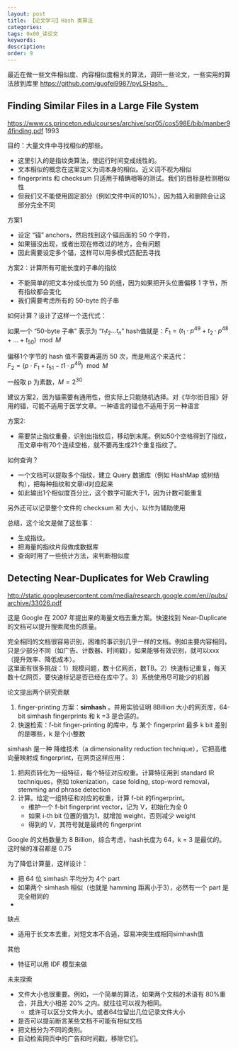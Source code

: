 ```yaml
---
layout: post
title: 【论文学习】Hash 类算法
categories:
tags: 0x00_读论文
keywords:
description:
order: 9
---
```


最近在做一些文件相似度、内容相似度相关的算法，调研一些论文，一些实用的算法放到库里 https://github.com/guofei9987/pyLSHash。


## Finding Similar Files in a Large File System

https://www.cs.princeton.edu/courses/archive/spr05/cos598E/bib/manber94finding.pdf
1993

目的：大量文件中寻找相似的那些。
- 这里引入的是指纹类算法，使运行时间变成线性的。
- 文本相似的概念在这里定义为词本身的相似。近义词不视为相似
- fingerprints 和 checksum 只适用于精确相等的测试。我们的目标是检测相似性
- 但我们又不能使用固定部分（例如文件中间的10%），因为插入和删除会让这部分完全不同


方案1
- 设定 “锚” anchors，然后找到这个锚后面的 50 个字符，
- 如果锚没出现，或者出现在修改过的地方，会有问题
- 因此需要设定多个锚，这样可以用多模式匹配去寻找

方案2：计算所有可能长度的子串的指纹
- 不能简单的把文本分成长度为 50 的组，因为如果把开头位置偏移 1 字节，所有指纹都会变化
- 我们需要考虑所有的 50-byte 的子串


如何计算？设计了这样一个迭代式：

如果一个 “50-byte 子串” 表示为 “$t_1t_2...t_n$”
hash值就是：$F_1=(t_1\cdot p^{49} +t_2\cdot p^{48}+...+t_{50}) \mod M$  

偏移1个字节的 hash 值不需要再遍历 50 次，而是用这个来迭代：  
$F_2=(p\cdot F_1 + t_{51} - t1\cdot p^{49}) \mod M$  


一般取 p 为素数，$M = 2^{30}$



建议方案2，因为锚需要有通用性，但实际上只能随机选择。对《华尔街日报》好用的锚，可能不适用于医学文章。一种语言的锚也不适用于另一种语言

方案2:
- 需要禁止指纹重叠，识别出指纹后，移动到末尾。例如50个空格得到了指纹，而文章中有70个连续空格，就不要再生成21个重复指纹了。

如何查询？
- 一个文档可以提取多个指纹，建立 Query 数据库（例如 HashMap 或树结构），把每种指纹和文章id对应起来
- 如此输出1个相似度百分比，这个数字可能大于1，因为计数可能重复

另外还可以记录整个文件的 checksum 和 大小，以作为辅助使用


总结，这个论文是做了这些事：
- 生成指纹。
- 把海量的指纹片段做成数据库
- 查询时用了一些统计方法，来判断相似度

## Detecting Near-Duplicates for Web Crawling

http://static.googleusercontent.com/media/research.google.com/en//pubs/archive/33026.pdf

这是 Google 在 2007 年提出来的海量文档去重方案。快速找到 Near-Duplicate 的文档可以提升搜索爬虫的质量。  


完全相同的文档很容易识别，困难的事识别几乎一样的文档。例如主要内容相同，只是少部分不同（如广告、计数器、时间戳），如果能够有效识别，就可以xxx（提升效率、降低成本）。  
这里面有很多挑战：1）规模问题，数十亿网页，数TB。2）快速标记重复，每天数十亿网页，要快速标记是否已经在库中了。3）系统使用尽可能少的机器


论文提出两个研究贡献
1. finger-printing 方案：**simhash** 。并用实验证明 8Billion 大小的网页库，64-bit simhash fingerprints 和 k =3 是合适的。
2. 快速检索：f-bit finger-printing 的库中，与 某个 fingerprint 最多 k bit 差别的是哪些，k 是个小整数


simhash 是一种 降维技术（a dimensionality reduction technique），它把高维向量映射成 fingerprint，在网页这样应用：
1. 把网页转化为一组特征，每个特征对应权重。计算特征用到 standard IR techniques，例如 tokenization，case folding, stop-word removal，stemming and phrase detection
2. 计算。给定一组特征和对应的权重，计算 f-bit 的fingerprint。
    - 维护一个 f-bit fingerprint vector，记为 V，初始化为全 0
    - 如果 i-th bit 位置的值为1，就增加 weight，否则减少 weight
    - 得到的 V，其符号就是最终的 fingerprint


Google 的文档数量为 8 Billion，综合考虑，hash长度为 64，k = 3 是最优的。这时候的准召都是 0.75

为了降低计算量，这样设计：
- 把 64 位 simhash 平均分为 4个 part
- 如果两个 simhash 相似（也就是 hamming 距离小于3），必然有一个 part 是完全相同的
- 


缺点
- 适用于长文本去重，对短文本不合适，容易冲突生成相同simhash值

其他
- 特征可以用 IDF 模型来做


未来探索
- 文件大小也很重要。例如，一个简单的算法，如果两个文档的术语有 80%重合，并且大小相差 20% 之内。就往往可以视为相同。
    - 或许可以区分文件大小。或者64位留出几位记录文件大小
- 是否可以提前断言某些文档不可能有相似文档
- 把文档分为不同的类别。
- 自动检索网页中的广告和时间戳，移除它们。





